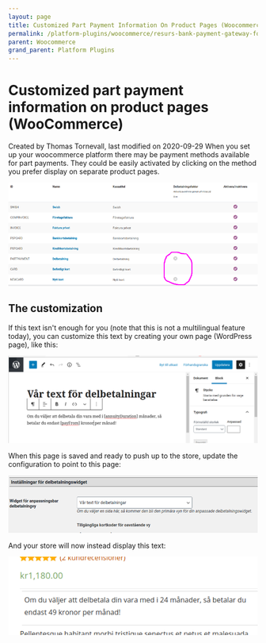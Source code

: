 ```yaml
---
layout: page
title: Customized Part Payment Information On Product Pages (Woocommerce)
permalink: /platform-plugins/woocommerce/resurs-bank-payment-gateway-for-woocommerce--v2-2--resurs-checkout---simplified-flow/customized-part-payment/
parent: Woocommerce
grand_parent: Platform Plugins
---
```




# Customized part payment information on product pages (WooCommerce) 
Created by Thomas Tornevall, last modified on 2020-09-29
When you set up your woocommerce platform there may be payment methods
available for part payments. They could be easily activated by clicking
on the method you prefer display on separate product pages.

![](../../../../attachments/32833795/32833789.png)

## The customization
If this text isn't enough for you (note that this is not a multilingual
feature today), you can customize this text by creating your own page
(WordPress page), like this:

![](../../../../attachments/32833795/32833792.png)

When this page is saved and ready to push up to the store, update the
configuration to point to this page:

![](../../../../attachments/32833795/32833794.png)

And your store will now instead display this text:

![](../../../../attachments/32833795/32833793.png)

